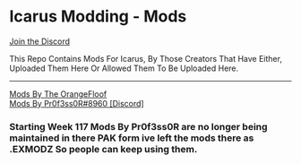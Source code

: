# Icarus Modding - Mods
[Join the Discord](https://discord.com/invite/2UrWDXjxUk "Join the Discord")

This Repo Contains Mods For Icarus, By Those Creators That Have Either,		
Uploaded Them Here Or Allowed Them To Be Uploaded Here.

------------
[Mods By The OrangeFloof](../master/TheOrangeFloof "Mods By The OrangeFloof")   
[Mods By Pr0f3ss0R#8960 [Discord]](../master/TheOrangeFloof "Mods By Pr0f3ss0R#8960 [Discord]")


### Starting Week 117 Mods By Pr0f3ss0R are no longer being maintained in there PAK form ive left the mods there as .EXMODZ So people can keep using them.